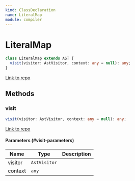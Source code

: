 ```yaml
---
kind: ClassDeclaration
name: LiteralMap
module: compiler
---
```


# LiteralMap

```ts
class LiteralMap extends AST {
  visit(visitor: AstVisitor, context: any = null): any;
}
```

[Link to repo](https://github.com/timdeschryver/angular/blob/master/packages/compiler/src/expression_parser/ast.ts#L195-L204)

## Methods

### visit

```ts
visit(visitor: AstVisitor, context: any = null): any;
```

[Link to repo](https://github.com/timdeschryver/angular/blob/master/packages/compiler/src/expression_parser/ast.ts#L201-L203)

#### Parameters (#visit-parameters)

| Name    | Type         | Description |
| ------- | ------------ | ----------- |
| visitor | `AstVisitor` |             |
| context | `any`        |             |
